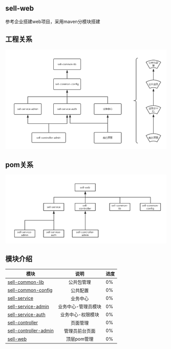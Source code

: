 ## sell-web
参考企业搭建web项目，采用maven分模块搭建

## 工程关系
![工程关系](https://raw.githubusercontent.com/dengjili/sell-web/master/project-relation.jpg)
## pom关系
![pom关系](https://raw.githubusercontent.com/dengjili/sell-web/master/pom-relation.jpg)

## 模块介绍

| 模块       | 说明          |   进度 |
| ------------- |:-------------:| ----|
|[sell-common-lib](sell-common-lib)|公共包管理| 0%|
|[sell-common-config](sell-common-config) |公共配置| 0%|
|[sell-service](sell-service)|业务中心| 0%|
|[sell-service-admin](sell-service-admin)|业务中心-管理员模块| 0%|
|[sell-service-auth](sell-service-auth)|业务中心-权限模块| 0%|
|[sell-controller](sell-controller)|页面管理| 0%|
|[sell-controller-admin](sell-controller-admin)| 管理员前台页面|  0%|
|[sell-web](sell-web)|顶层pom管理| 0%|